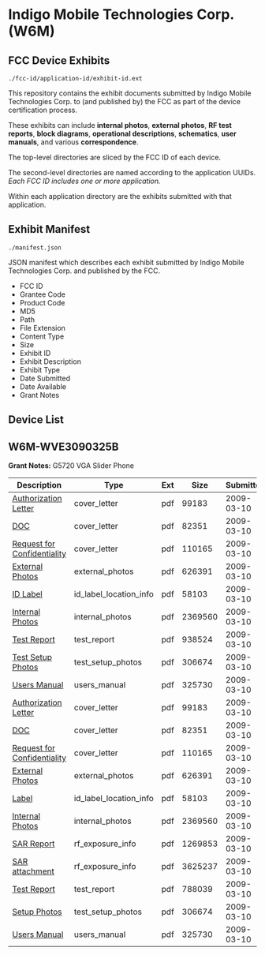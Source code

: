 # Indigo Mobile Technologies Corp. (W6M)
## FCC Device Exhibits

```
./fcc-id/application-id/exhibit-id.ext
```

This repository contains the exhibit documents submitted by Indigo Mobile Technologies Corp. to (and published by) the FCC as part of the device certification process.

These exhibits can include **internal photos**, **external photos**, **RF test reports**, **block diagrams**, **operational descriptions**, **schematics**, **user manuals**, and various **correspondence**.

The top-level directories are sliced by the FCC ID of each device.

The second-level directories are named according to the application UUIDs. *Each FCC ID includes one or more application.*

Within each application directory are the exhibits submitted with that application. 

## Exhibit Manifest

```
./manifest.json
```

JSON manifest which describes each exhibit submitted by Indigo Mobile Technologies Corp. and published by the FCC.

- FCC ID
- Grantee Code
- Product Code
- MD5
- Path
- File Extension
- Content Type
- Size
- Exhibit ID
- Exhibit Description
- Exhibit Type
- Date Submitted
- Date Available
- Grant Notes

## Device List
## W6M-WVE3090325B
**Grant Notes:** G5720 VGA Slider Phone

| Description | Type | Ext | Size | Submitted | Available |
| ----------- | ---- | --- | ---- | --------- | --------- |
| [Authorization Letter](W6M-WVE3090325B/d309a8eb7379d727bbd2e23e3232ab11/1078859.pdf) | cover_letter | pdf | 99183 | 2009-03-10 | 2009-03-10 |
| [DOC](W6M-WVE3090325B/d309a8eb7379d727bbd2e23e3232ab11/1078860.pdf) | cover_letter | pdf | 82351 | 2009-03-10 | 2009-03-10 |
| [Request for Confidentiality](W6M-WVE3090325B/d309a8eb7379d727bbd2e23e3232ab11/1078861.pdf) | cover_letter | pdf | 110165 | 2009-03-10 | 2009-03-10 |
| [External Photos](W6M-WVE3090325B/d309a8eb7379d727bbd2e23e3232ab11/1078878.pdf) | external_photos | pdf | 626391 | 2009-03-10 | 2009-03-10 |
| [ID Label](W6M-WVE3090325B/d309a8eb7379d727bbd2e23e3232ab11/1078862.pdf) | id_label_location_info | pdf | 58103 | 2009-03-10 | 2009-03-10 |
| [Internal Photos](W6M-WVE3090325B/d309a8eb7379d727bbd2e23e3232ab11/1078864.pdf) | internal_photos | pdf | 2369560 | 2009-03-10 | 2009-03-10 |
| [Test Report](W6M-WVE3090325B/d309a8eb7379d727bbd2e23e3232ab11/1078881.pdf) | test_report | pdf | 938524 | 2009-03-10 | 2009-03-10 |
| [Test Setup Photos](W6M-WVE3090325B/d309a8eb7379d727bbd2e23e3232ab11/1078866.pdf) | test_setup_photos | pdf | 306674 | 2009-03-10 | 2009-03-10 |
| [Users Manual](W6M-WVE3090325B/d309a8eb7379d727bbd2e23e3232ab11/1078867.pdf) | users_manual | pdf | 325730 | 2009-03-10 | 2009-03-10 |
| [Authorization Letter](W6M-WVE3090325B/25e9ba657af1c7366b481518afc7f5cf/1078859.pdf) | cover_letter | pdf | 99183 | 2009-03-10 | 2009-03-10 |
| [DOC](W6M-WVE3090325B/25e9ba657af1c7366b481518afc7f5cf/1078860.pdf) | cover_letter | pdf | 82351 | 2009-03-10 | 2009-03-10 |
| [Request for Confidentiality](W6M-WVE3090325B/25e9ba657af1c7366b481518afc7f5cf/1078861.pdf) | cover_letter | pdf | 110165 | 2009-03-10 | 2009-03-10 |
| [External Photos](W6M-WVE3090325B/25e9ba657af1c7366b481518afc7f5cf/1078878.pdf) | external_photos | pdf | 626391 | 2009-03-10 | 2009-03-10 |
| [Label](W6M-WVE3090325B/25e9ba657af1c7366b481518afc7f5cf/1078862.pdf) | id_label_location_info | pdf | 58103 | 2009-03-10 | 2009-03-10 |
| [Internal Photos](W6M-WVE3090325B/25e9ba657af1c7366b481518afc7f5cf/1078864.pdf) | internal_photos | pdf | 2369560 | 2009-03-10 | 2009-03-10 |
| [SAR Report](W6M-WVE3090325B/25e9ba657af1c7366b481518afc7f5cf/1078868.pdf) | rf_exposure_info | pdf | 1269853 | 2009-03-10 | 2009-03-10 |
| [SAR attachment](W6M-WVE3090325B/25e9ba657af1c7366b481518afc7f5cf/1078869.pdf) | rf_exposure_info | pdf | 3625237 | 2009-03-10 | 2009-03-10 |
| [Test Report](W6M-WVE3090325B/25e9ba657af1c7366b481518afc7f5cf/1078865.pdf) | test_report | pdf | 788039 | 2009-03-10 | 2009-03-10 |
| [Setup Photos](W6M-WVE3090325B/25e9ba657af1c7366b481518afc7f5cf/1078866.pdf) | test_setup_photos | pdf | 306674 | 2009-03-10 | 2009-03-10 |
| [Users Manual](W6M-WVE3090325B/25e9ba657af1c7366b481518afc7f5cf/1078867.pdf) | users_manual | pdf | 325730 | 2009-03-10 | 2009-03-10 |
